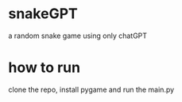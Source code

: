 # snakeGPT
a random snake game using only chatGPT

# how to run
clone the repo, install pygame and run the main.py
